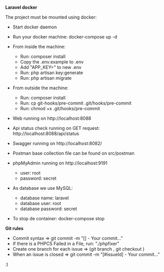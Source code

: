 **Laravel docker**

The project must be mounted using docker:

- Start docker daemon

- Run your docker machine: docker-compose up -d
- From inside the machine:
  - Run: composer install
  - Copy the .env.example to .env
  - Add "APP_KEY=" to new .env
  - Run: php artisan key:generate
  - Run: php artisan migrate
- From outside the machine:
  - Run: composer install
  - Run: cp git-hooks/pre-commit .git/hooks/pre-commit
  - Run: chmod +x .git/hooks/pre-commit
- Web running on http://localhost:8088
- Api status check running on GET request: http://localhost:8088/api/status
- Swagger running on http://localhost:8082/
- Postman base collection file can be found on src/postman
- phpMyAdmin running on http://localhost:9191
  - user: root
  - password: secret
- As database we use MySQL:
  - database name: laravel
  - database user: root
  - database password: secret



- To stop de container:
  docker-compose stop

**Git rules**
- Commit syntax => git commit -m "[] - Your commit..."
- If there is a PHPCS Failed in a File, run: "./phpfixer"
- Create one branch for each issue => (git branch <new branch name> , git checkout <new branch name>)
- When an issue is closed => git commit -m "[#issueId] - Your commit..."

:)

